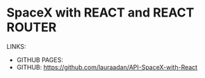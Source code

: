 # SpaceX with REACT and REACT ROUTER


LINKS: 

- GITHUB PAGES: 
- GITHUB: https://github.com/lauraadan/API-SpaceX-with-React

